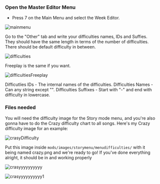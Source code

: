 ### Open the Master Editor Menu
- Press 7 on the Main Menu and select the Week Editor.

![mainmenu](arts/screenshorts/editormenu.png)

Go to the "Other" tab and write your difficulties names, IDs and Suffies. They should have the same length in terms of the number of difficulties. There should be default difficulty in between.

![difficulties](arts/screenshorts/difficulties.png)

Freeplay is the same if you want.

![difficultiesFreeplay](arts/screenshorts/difficultiesFreeplay.png)

Difficutlies IDs - The internal names of the difficulties.
Difficulties Names - Can any string except "\".
Difficulties Suffixes - Start with "-" and end with difficulty in lowercase.

### Files needed

You will need the difficulty image for the Story mode menu, and you're also gonna have to do the Crazy difficulty chart to all songs. Here's my Crazy difficulty image for an example:

![crasyDifficulty](arts/screenshorts/crasyDifficulty.png)

Put this image inside ``mods/images/storymenu/menudifficulties/`` with it being named crazy.png and we're ready to go! If you've done everything alright, it should be in and working properly

![crasyyyyyyyyyy](arts/screenshorts/crasyyyyyyyyyy.png)

![crasyyyyyyyyyy1](arts/screenshorts/crasyyyyyyyyyy1.png)